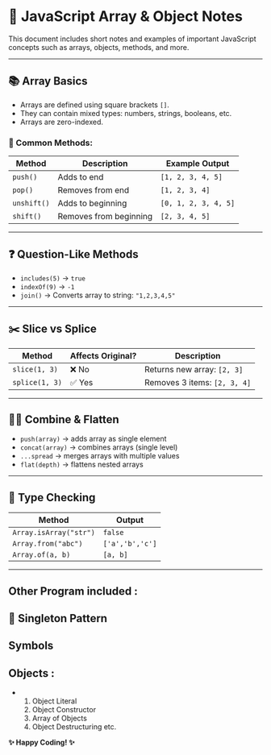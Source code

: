 # 📘 JavaScript Array & Object Notes

This document includes short notes and examples of important JavaScript concepts such as arrays, objects, methods, and more.

---

## 📚 Array Basics

- Arrays are defined using square brackets `[]`.
- They can contain mixed types: numbers, strings, booleans, etc.
- Arrays are zero-indexed.

### 🔁 Common Methods:

| Method        | Description                             | Example Output                   |
|---------------|-----------------------------------------|----------------------------------|
| `push()`      | Adds to end                             | `[1, 2, 3, 4, 5]`                |
| `pop()`       | Removes from end                        | `[1, 2, 3, 4]`                   |
| `unshift()`   | Adds to beginning                       | `[0, 1, 2, 3, 4, 5]`             |
| `shift()`     | Removes from beginning                  | `[2, 3, 4, 5]`                   |

---

## ❓ Question-Like Methods

- `includes(5)` → `true`
- `indexOf(9)` → `-1`
- `join()` → Converts array to string: `"1,2,3,4,5"`

---

## ✂️ Slice vs Splice

| Method   | Affects Original? | Description                      |
|----------|-------------------|----------------------------------|
| `slice(1, 3)` | ❌ No         | Returns new array: `[2, 3]`      |
| `splice(1, 3)`| ✅ Yes        | Removes 3 items: `[2, 3, 4]`     |

---

## 🧘‍♂️ Combine & Flatten

- `push(array)` → adds array as single element
- `concat(array)` → combines arrays (single level)
- `...spread` → merges arrays with multiple values
- `flat(depth)` → flattens nested arrays

---

## 🧪 Type Checking

| Method             | Output                        |
|--------------------|-------------------------------|
| `Array.isArray("str")` | `false`                  |
| `Array.from("abc")`    | `['a','b','c']`          |
| `Array.of(a, b)`       | `[a, b]`                 |

---
## Other Program included :
## 👑 Singleton Pattern
## Symbols
## Objects :
  - 1. Object Literal
    2.  Object Constructor
    3.  Array of Objects
    4.  Object Destructuring etc.

**✨ Happy Coding! ✨**

